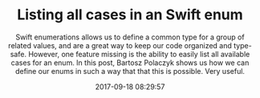 ---
title: "Listing all cases in an Swift enum"
subtitle: "Swift enumerations allows us to define a common type for a group of related values, and are a great way to keep our code organized and type-safe. However, one feature missing is the ability to easily list all available cases for an enum. In this post, Bartosz Polaczyk shows us how we can define our enums in such a way that that this is possible. Very useful."
tags: ["enum"]
link: "https://medium.com/@londeix/listing-all-cases-in-an-enum-3b057f2c1432"
date: "2017-09-18 08:29:57"
---